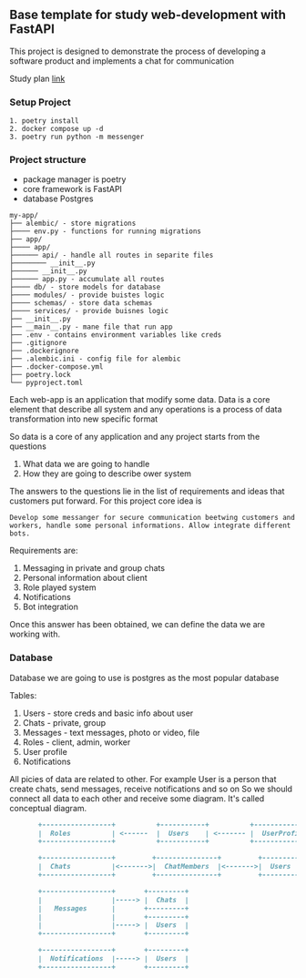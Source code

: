 ## Base template for study web-development with FastAPI

This project is designed to demonstrate the process of developing a software product and implements a chat for communication

Study plan [link](https://docs.google.com/document/d/1xcSVSRqYZ_Cjb5ZU_IrroJNyz4EWtotie_vG_t7HDZk)

### Setup Project

```commandline
1. poetry install
2. docker compose up -d
3. poetry run python -m messenger
```

### Project structure

- package manager is poetry
- core framework is FastAPI
- database Postgres

```
my-app/
├── alembic/ - store migrations
├──── env.py - functions for running migrations
├── app/
├──── app/
├────── api/ - handle all routes in separite files
├──────── __init__.py
├────── __init__.py
├────── app.py - accumulate all routes
├──── db/ - store models for database
├──── modules/ - provide buistes logic
├──── schemas/ - store data schemas
├──── services/ - provide buisnes logic
├── __init__.py
├── __main__.py - mane file that run app
├── .env - contains environment variables like creds
├── .gitignore
├── .dockerignore
├── .alembic.ini - config file for alembic
├── .docker-compose.yml
├── poetry.lock
└── pyproject.toml
```

Each web-app is an application that modify some data. Data is a core element that describe all system and any operations is a process of data transformation into new specific format

So data is a core of any application and any project starts from the questions
1. What data we are going to handle
2. How they are going to describe ower system

The answers to the questions lie in the list of requirements and ideas that customers put forward.
For this project core idea is

`Develop some messanger for secure communication beetwing customers and workers, handle some personal informations. Allow integrate different bots.`

Requirements are:
1. Messaging in private and group chats
2. Personal information about client
3. Role played system
4. Notifications
5. Bot integration

Once this answer has been obtained, we can define the data we are working with.

### Database

Database we are going to use is postgres as the most popular database

Tables:
1. Users - store creds and basic info about user
2. Chats - private, group
3. Messages - text messages, photo or video, file
4. Roles - client, admin, worker
5. User profile
6. Notifications

All picies of data are related to other. For example User is a person that create chats, send messages, receive notifications and so on
So we should connect all data to each other and receive some diagram. It's called conceptual diagram.

```markdown
       +-----------------+          +-----------+          +----------------+
       |  Roles          | <------  |  Users    | <------- |  UserProfiles  |
       +-----------------+          +-----------+          +----------------+

       +-----------------+         +---------------+         +---------+
       |  Chats          |<------->|  ChatMembers  |<------->|  Users  |
       +-----------------+         +---------------+         +---------+

       +-----------------+       +---------+
       |                 |-----> |  Chats  |
       |   Messages      |       +---------+
       |                 |       +---------+
       |                 |-----> |  Users  |
       +-----------------+       +---------+

       +-----------------+       +---------+
       |  Notifications  |-----> |  Users  |
       +-----------------+       +---------+
```
